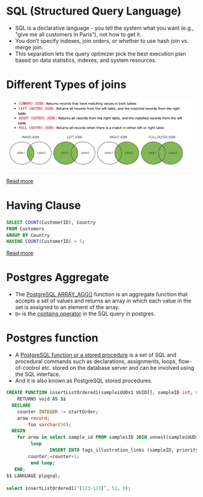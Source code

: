 # SQL (Structured Query Language)
- SQL is a declarative language - you tell the system what you want (e.g., "give me all customers in Paris"), not how to get it.
- You don’t specify indexes, join orders, or whether to use hash join vs. merge join.
- This separation lets the query optimizer pick the best execution plan based on data statistics, indexes, and system resources.

# Different Types of joins

![img.png](sql_queries_joins_img.png)

[Read more](https://www.w3schools.com/sql/sql_join.asp)

# Having Clause

```sql
SELECT COUNT(CustomerID), Country
FROM Customers
GROUP BY Country
HAVING COUNT(CustomerID) > 5;
```
[Read more](https://www.w3schools.com/sql/sql_having.asp)

# Postgres Aggregate
- The [PostgreSQL ARRAY_AGG()](https://www.postgresqltutorial.com/postgresql-aggregate-functions/postgresql-array_agg/) function is an aggregate function that accepts a set of values and returns an array in which each value in the set is assigned to an element of the array.
- `@>` is the [contains operator](https://stackoverflow.com/questions/36985926/what-does-the-operator-in-postgres-do) in the SQL query in postgres.

# Postgres function
- A [PostgreSQL function or a stored procedure](https://www.javatpoint.com/postgresql-functions) is a set of SQL and procedural commands such as declarations, assignments, loops, flow-of-control etc. stored on the database server and can be involved using the SQL interface. 
- And it is also known as PostgreSQL stored procedures.

````sql
CREATE FUNCTION insertListOrdered1(sampleiUUDs1 UUID[], sampleID int, startOrder int)
	RETURNS void AS $$
  DECLARE
  	counter INTEGER := startOrder;
  	arow record;
 		foo varchar(50);
  BEGIN
  	for arow in select sample_id FROM sampleiID JOIN unnest(sampleiUUDs1) WITH ORDINALITY t(uuid, ord) USING (uuid) ORDER BY t.ord
		 loop
				INSERT INTO tags_illustration_links (sampleID, priority, sampleiID) VALUES (sampleID, counter, arow.sampleiID);
    	counter:=counter+1;
		 end loop;
   END;
$$ LANGUAGE plpgsql;

select insertListOrdered1(‘{123-123}’, 51, 0);
````
